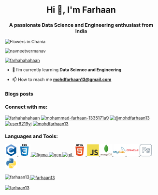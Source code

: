 
<h1 align="center">Hi 👋, I'm Farhaan</h1>
<h3 align="center">A passionate Data Science and Engineering enthusiast from India</h3>

<img src="https://www.springboard.com/blog/wp-content/uploads/2022/06/what-does-a-coder-do-2022-career-guide-1.jpg" alt="Flowers in Chania" width="350" height="200">



<p align="left"> <img src="https://komarev.com/ghpvc/?username=farhaan13&label=Profile%20views&color=0e75b6&style=flat" alt="navneetvermanav" /> </p>

<p align="left"> <a href="https://twitter.com/farhahahahaan" target="blank"><img src="https://img.shields.io/twitter/follow/farhahahahaan?logo=twitter&style=for-the-badge" alt="farhahahahaan" /></a> </p>

- 🌱 I’m currently learning **Data Science and Engineering**


- 📫 How to reach me **mohdfarhaan13@gmail.com**

### Blogs posts
<!-- BLOG-POST-LIST:START -->
<!-- BLOG-POST-LIST:END -->

<h3 align="left">Connect with me:</h3>
<p align="left">
<!-- <a href="https://dev.to/@navneetverma_nav" target="blank"><img align="center" src="https://raw.githubusercontent.com/rahuldkjain/github-profile-readme-generator/master/src/images/icons/Social/devto.svg" alt="@navneetverma_nav" height="30" width="40" /></a> -->
<a href="https://twitter.com/farhahahahaan" target="blank"><img align="center" src="https://raw.githubusercontent.com/rahuldkjain/github-profile-readme-generator/master/src/images/icons/Social/twitter.svg" alt="farhahahahaan" height="30" width="40" /></a>
<a href="https://www.linkedin.com/in/mohammad-farhaan-1335171a9/" target="blank"><img align="center" src="https://raw.githubusercontent.com/rahuldkjain/github-profile-readme-generator/master/src/images/icons/Social/linked-in-alt.svg" alt="mohammad-farhaan-1335171a9" height="30" width="40" /></a>
<a href="https://https://medium.com/@mohdfarhaan13" target="blank"><img align="center" src="https://raw.githubusercontent.com/rahuldkjain/github-profile-readme-generator/master/src/images/icons/Social/medium.svg" alt="@mohdfarhaan13" height="30" width="40" /></a>
<a href="https://https://leetcode.com/M_farhaan/" target="blank"><img align="center" src="https://raw.githubusercontent.com/rahuldkjain/github-profile-readme-generator/master/src/images/icons/Social/leet-code.svg" alt="user8219yj" height="30" width="40" /></a>
<a href="https://auth.geeksforgeeks.org/user/mohdfarhaan13" target="blank"><img align="center" src="https://raw.githubusercontent.com/rahuldkjain/github-profile-readme-generator/master/src/images/icons/Social/geeks-for-geeks.svg" alt="mohdfarhaan13" height="30" width="40" /></a>
</p>
<h3 align="left">Languages and Tools:</h3>
<a href="https://www.cprogramming.com/" target="_blank" rel="noreferrer"> <img src="https://raw.githubusercontent.com/devicons/devicon/master/icons/c/c-original.svg" alt="c" width="40" height="40"/> </a> <a href="https://www.w3schools.com/css/" target="_blank" rel="noreferrer"> <img src="https://raw.githubusercontent.com/devicons/devicon/master/icons/css3/css3-original-wordmark.svg" alt="css3" width="40" height="40"/> </a> <a href="https://www.figma.com/" target="_blank" rel="noreferrer"> <img src="https://www.vectorlogo.zone/logos/figma/figma-icon.svg" alt="figma" width="40" height="40"/> </a> <a href="https://cloud.google.com" target="_blank" rel="noreferrer"> <img src="https://www.vectorlogo.zone/logos/google_cloud/google_cloud-icon.svg" alt="gcp" width="40" height="40"/> </a> <a href="https://git-scm.com/" target="_blank" rel="noreferrer"> <img src="https://www.vectorlogo.zone/logos/git-scm/git-scm-icon.svg" alt="git" width="40" height="40"/> </a> <a href="https://www.w3.org/html/" target="_blank" rel="noreferrer"> <img src="https://raw.githubusercontent.com/devicons/devicon/master/icons/html5/html5-original-wordmark.svg" alt="html5" width="40" height="40"/>  </a> <a href="https://developer.mozilla.org/en-US/docs/Web/JavaScript" target="_blank" rel="noreferrer"> <img src="https://raw.githubusercontent.com/devicons/devicon/master/icons/javascript/javascript-original.svg" alt="javascript" width="40" height="40"/> </a> <a href="https://www.mongodb.com/" target="_blank" rel="noreferrer"> <img src="https://raw.githubusercontent.com/devicons/devicon/master/icons/mongodb/mongodb-original-wordmark.svg" alt="mongodb" width="40" height="40"/> </a> <a href="https://www.mysql.com/" target="_blank" rel="noreferrer"> <img src="https://raw.githubusercontent.com/devicons/devicon/master/icons/mysql/mysql-original-wordmark.svg" alt="mysql" width="40" height="40"/> </a> <a href="https://www.oracle.com/" target="_blank" rel="noreferrer"> <img src="https://raw.githubusercontent.com/devicons/devicon/master/icons/oracle/oracle-original.svg" alt="oracle" width="40" height="40"/> </a> <a href="https://www.photoshop.com/en" target="_blank" rel="noreferrer"> <img src="https://raw.githubusercontent.com/devicons/devicon/master/icons/photoshop/photoshop-line.svg" alt="photoshop" width="40" height="40"/> </a> <a href="https://www.python.org" target="_blank" rel="noreferrer"> <img src="https://raw.githubusercontent.com/devicons/devicon/master/icons/python/python-original.svg" alt="python" width="40" height="40"/> </a> <a href="https://reactjs.org/" target="_blank" rel="noreferrer"> 


<p><img align="left" src="https://github-readme-stats.vercel.app/api/top-langs?username=farhaan13&show_icons=true&locale=en&layout=compact" alt="farhaan13" /></p>

<p>&nbsp;<img align="center" src="https://github-readme-stats.vercel.app/api?username=farhaan13&show_icons=true&locale=en" alt="farhaan13" /></p>

<p><img align="center" src="https://github-readme-streak-stats.herokuapp.com/?user=farhaan13&" alt="farhaan13" /></p>
<!--  ### Hi there 👋
 -->
<!--
**farhaan13/farhaan13** is a ✨ _special_ ✨ repository because its `README.md` (this file) appears on your GitHub profile.

Here are some ideas to get you started:

- 🔭 I’m currently working on ...
- 🌱 I’m currently learning ...
- 👯 I’m looking to collaborate on ...
- 🤔 I’m looking for help with ...
- 💬 Ask me about ...
- 📫 How to reach me: ...
- 😄 Pronouns: ...
- ⚡ Fun fact: ...
-->
